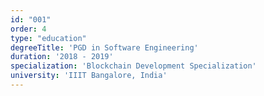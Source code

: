 ```yaml
---
id: "001"
order: 4
type: "education"
degreeTitle: 'PGD in Software Engineering'
duration: '2018 - 2019'
specialization: 'Blockchain Development Specialization'
university: 'IIIT Bangalore, India'
---
```

